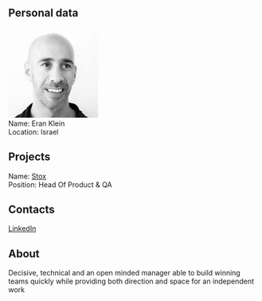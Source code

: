 ## Personal data
![Eran Klein photo](../people/photo/eran_klein.jpg)  
Name: Eran Klein   
Location: Israel  
## Projects 
Name: [Stox](../projects/stox.md)  
Position: Head Of Product & QA  
## Contacts
[LinkedIn](https://www.linkedin.com/in/eranklein/)  
## About
Decisive, technical and an open minded manager able to build winning teams quickly while providing both direction and space for an independent work 